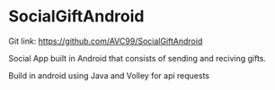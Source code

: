 # SocialGiftAndroid
Git link: https://github.com/AVC99/SocialGiftAndroid

Social App built in Android that consists of sending and reciving gifts.

Build in android using Java and Volley for api requests

